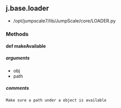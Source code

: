 ## j.base.loader

- /opt/jumpscale7/lib/JumpScale/core/LOADER.py

### Methods

#### def makeAvailable 

##### arguments

- obj
- path

##### comments

```
Make sure a path under a object is available

```

